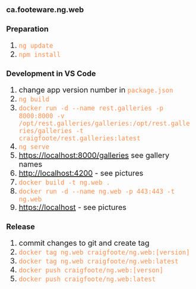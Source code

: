 # ca.footeware.ng.web

<style>
    * {
        font-size: 20px;
    }
    code {
        background-color: transparent;
        color: #ff9154
    }
</style>

## Preparation

1. `ng update`
1. `npm install`

## Development in VS Code

1. change app version number in `package.json`
1. `ng build`
1. `docker run -d --name rest.galleries -p 8000:8000 -v /opt/rest.galleries/galleries:/opt/rest.galleries/galleries -t craigfoote/rest.galleries:latest`
1. `ng serve`
1. <https://localhost:8000/galleries> see gallery names
1. <http://localhost:4200> - see pictures
1. `docker build -t ng.web .`
1. `docker run -d --name ng.web -p 443:443 -t ng.web`
1. <https://localhost> - see pictures

## Release

1. commit changes to git and create tag
1. `docker tag ng.web craigfoote/ng.web:[version]`
1. `docker tag ng.web craigfoote/ng.web:latest`
1. `docker push craigfoote/ng.web:[verson]`
1. `docker push craigfoote/ng.web:latest`
